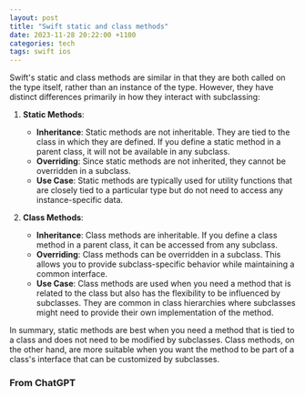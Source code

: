 ```yaml
---
layout: post
title: "Swift static and class methods"
date: 2023-11-28 20:22:00 +1100
categories: tech
tags: swift ios
---
```


Swift's static and class methods are similar in that they are both called on the type itself, rather than an instance of the type. However, they have distinct differences primarily in how they interact with subclassing:

1. **Static Methods**:
   - **Inheritance**: Static methods are not inheritable. They are tied to the class in which they are defined. If you define a static method in a parent class, it will not be available in any subclass.
   - **Overriding**: Since static methods are not inherited, they cannot be overridden in a subclass.
   - **Use Case**: Static methods are typically used for utility functions that are closely tied to a particular type but do not need to access any instance-specific data.

2. **Class Methods**:
   - **Inheritance**: Class methods are inheritable. If you define a class method in a parent class, it can be accessed from any subclass.
   - **Overriding**: Class methods can be overridden in a subclass. This allows you to provide subclass-specific behavior while maintaining a common interface.
   - **Use Case**: Class methods are used when you need a method that is related to the class but also has the flexibility to be influenced by subclasses. They are common in class hierarchies where subclasses might need to provide their own implementation of the method.

In summary, static methods are best when you need a method that is tied to a class and does not need to be modified by subclasses. Class methods, on the other hand, are more suitable when you want the method to be part of a class's interface that can be customized by subclasses.



### From ChatGPT